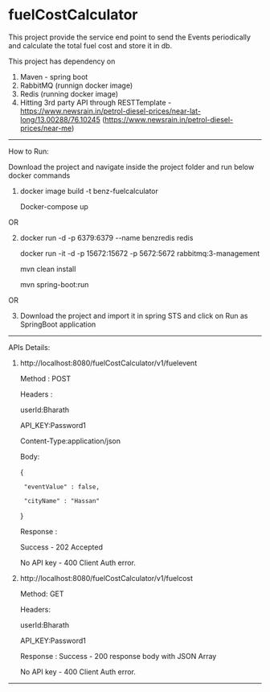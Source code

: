 # fuelCostCalculator

This project provide the service end point to send the Events periodically and calculate the total fuel cost and store it in db.

This project has dependency on 
1. Maven - spring boot
2. RabbitMQ (runnign docker image)
3. Redis (running docker image)
4. Hitting 3rd party API through RESTTemplate - https://www.newsrain.in/petrol-diesel-prices/near-lat-long/13.00288/76.10245 
  (https://www.newsrain.in/petrol-diesel-prices/near-me)

----------------------------------------------------------------------------------------------------------------------------------

How to Run:

Download the project and navigate inside the project folder and run below docker commands

1. 
      docker image build -t benz-fuelcalculator
      
      Docker-compose up 

OR

2. 
    docker run -d -p 6379:6379 --name benzredis redis
    
    docker run -it -d -p  15672:15672 -p 5672:5672 rabbitmq:3-management
    
    mvn clean install
    
    mvn spring-boot:run

OR

3.
    Download the project and import it in spring STS and click on Run as SpringBoot application


----------------------------------------------------------------------------------------------------------------------------------

APIs Details:


1. http://localhost:8080/fuelCostCalculator/v1/fuelevent 

    Method : POST

    Headers : 

      userId:Bharath

      API_KEY:Password1

      Content-Type:application/json

    Body:

      {
        
        "eventValue" : false,

        "cityName" : "Hassan"
      }

    Response : 

      Success - 202 Accepted 

      No API key -  400 Client Auth error.
 
2. http://localhost:8080/fuelCostCalculator/v1/fuelcost  

    Method: GET

    Headers:

      userId:Bharath

      API_KEY:Password1

    Response : 
     Success - 200 response body with JSON Array 

     No API key -  400 Client Auth error.

 
 ----------------------------------------------------------------------------------------------------------------------------------
 
 




